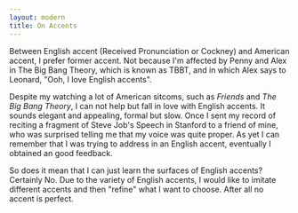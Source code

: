 ```yaml
---
layout: modern
title: On Accents
---
```


Between English accent (Received Pronunciation or Cockney) and American accent, I prefer former accent. Not because I'm affected by Penny and Alex in The Big Bang Theory, which is known as TBBT, and in which Alex says to Leonard, "Ooh, I love English accents".

Despite my watching a lot of American sitcoms, such as *Friends* and *The Big Bang Theory*, I can not help but fall in love with English accents. It sounds elegant and appealing, formal but slow. Once I sent my record of reciting a fragment of Steve Job's Speech in Stanford to a friend of mine, who was surprised telling me that my voice was quite proper. As yet I can remember that I was trying to address in an English accent, eventually I obtained an good feedback.

So does it mean that I can just learn the surfaces of English accents? Certainly No. Due to the variety of English accents, I would like to imitate different accents and then "refine" what I want to choose. After all no accent is perfect.
